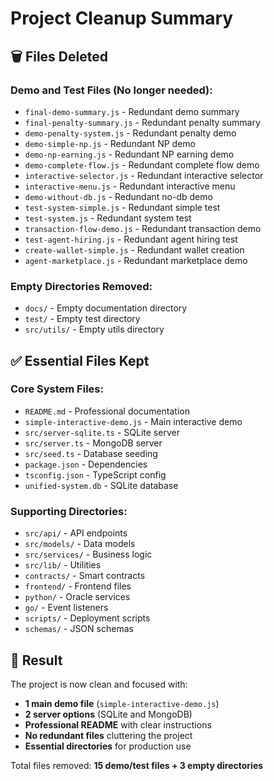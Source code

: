 # Project Cleanup Summary

## 🗑️ Files Deleted

### Demo and Test Files (No longer needed):
- `final-demo-summary.js` - Redundant demo summary
- `final-penalty-summary.js` - Redundant penalty summary  
- `demo-penalty-system.js` - Redundant penalty demo
- `demo-simple-np.js` - Redundant NP demo
- `demo-np-earning.js` - Redundant NP earning demo
- `demo-complete-flow.js` - Redundant complete flow demo
- `interactive-selector.js` - Redundant interactive selector
- `interactive-menu.js` - Redundant interactive menu
- `demo-without-db.js` - Redundant no-db demo
- `test-system-simple.js` - Redundant simple test
- `test-system.js` - Redundant system test
- `transaction-flow-demo.js` - Redundant transaction demo
- `test-agent-hiring.js` - Redundant agent hiring test
- `create-wallet-simple.js` - Redundant wallet creation
- `agent-marketplace.js` - Redundant marketplace demo

### Empty Directories Removed:
- `docs/` - Empty documentation directory
- `test/` - Empty test directory
- `src/utils/` - Empty utils directory

## ✅ Essential Files Kept

### Core System Files:
- `README.md` - Professional documentation
- `simple-interactive-demo.js` - Main interactive demo
- `src/server-sqlite.ts` - SQLite server
- `src/server.ts` - MongoDB server
- `src/seed.ts` - Database seeding
- `package.json` - Dependencies
- `tsconfig.json` - TypeScript config
- `unified-system.db` - SQLite database

### Supporting Directories:
- `src/api/` - API endpoints
- `src/models/` - Data models
- `src/services/` - Business logic
- `src/lib/` - Utilities
- `contracts/` - Smart contracts
- `frontend/` - Frontend files
- `python/` - Oracle services
- `go/` - Event listeners
- `scripts/` - Deployment scripts
- `schemas/` - JSON schemas

## 🎯 Result

The project is now clean and focused with:
- **1 main demo file** (`simple-interactive-demo.js`)
- **2 server options** (SQLite and MongoDB)
- **Professional README** with clear instructions
- **No redundant files** cluttering the project
- **Essential directories** for production use

Total files removed: **15 demo/test files + 3 empty directories**

